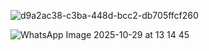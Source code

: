 ![d9a2ac38-c3ba-448d-bcc2-db705ffcf260](https://github.com/user-attachments/assets/9e7746fa-4772-469b-9488-1bc28e0c402d)

![WhatsApp Image 2025-10-29 at 13 14 45](https://github.com/user-attachments/assets/6fa3e390-d9b9-4ffc-9b80-883a644ceb5e)







